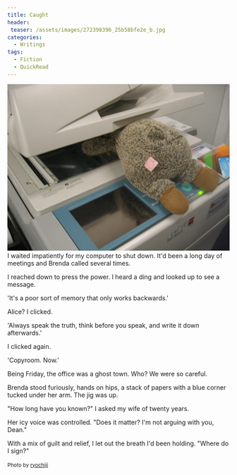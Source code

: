 ```yaml
---
title: Caught
header:
 teaser: /assets/images/272398396_25b58bfe2e_b.jpg
categories:
  - Writings
tags:
  - Fiction
  - QuickRead
---
```

<img src="/assets/images/272398396_25b58bfe2e_b.jpg">I waited impatiently for my computer to shut down. It'd been a long day of meetings and Brenda called several times.

I reached down to press the power. I heard a ding and looked up to see a message.

'It's a poor sort of memory that only works backwards.'

Alice? I clicked.

'Always speak the truth, think before you speak, and write it down afterwards.'

I clicked again.

'Copyroom. Now.'

Being Friday, the office was a ghost town. Who? We were so careful.

Brenda stood furiously, hands on hips, a stack of papers with a blue corner tucked under her arm. The jig was up.

"How long have you known?" I asked my wife of twenty years.

Her icy voice was controlled. "Does it matter? I'm not arguing with you, Dean."

With a mix of guilt and relief, I let out the breath I'd been holding. "Where do I sign?"

<small>Photo by <a href="http://www.flickr.com/photos/66685169@N00/272398396">ryochiji</a></small>